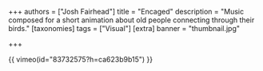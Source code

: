 +++
authors = ["Josh Fairhead"]
title = "Encaged"
description = "Music composed for a short animation about old people connecting through their birds."
[taxonomies]
tags = ["Visual"]
[extra]
banner = "thumbnail.jpg"

+++

{{ vimeo(id="83732575?h=ca623b9b15") }}
